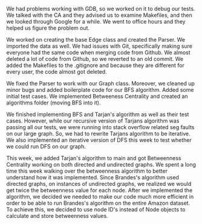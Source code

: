We had problems working with GDB, so we worked on it to debug our tests. We talked with the CA and they advised us to examine Makefiles, and then we looked through Google for a while. We went to office hours and they helped us figure the problem out.

We worked on creating the base Edge class and created the Parser. We imported the data as well. We had issues with Git, specifically making sure everyone had the same code when merging code from Github. We almost deleted a lot of code from Github, so we reverted to an old commit. We added the Makefiles to the .gitignore and because they are different for every user, the code almost got deleted.

We fixed the Parser to work with our Graph class. Moreover, we cleaned up minor bugs and added boilerplate code for our BFS algorithm. Added some initial test cases. We implemented Betweeness Centrality and created an algorithms folder (moving BFS into it).

We finished implementing BFS and Tarjan's algorithm as well as their test cases. However, while our recursive version of Tarjans algorithm was passing all our tests, we were running into stack overflow related seg faults on our large graph. So, we had to rewrite Tarjans algorithm to be iterative. We also implemented an iterative version of DFS this week to test whether we could run DFS on our graph.

This week, we added Tarjan's algorithm to main and got Betweenness Centrality working on both directed and undirected graphs. We spent a long time this week walking over the betweenness algorithm to better understand how it was implemented. Since Brandes's algorithm used directed graphs, on instances of undirected graphs, we realized we would get twice the betweenness value for each node. After we implemented the algorithm, we decided we needed to make our code much more efficient in order to be able to run Brandes's algorithm on the entire Amazon dataset. To achieve this, we decided to use node ID's instead of Node objects to calculate and store betweenness values.
